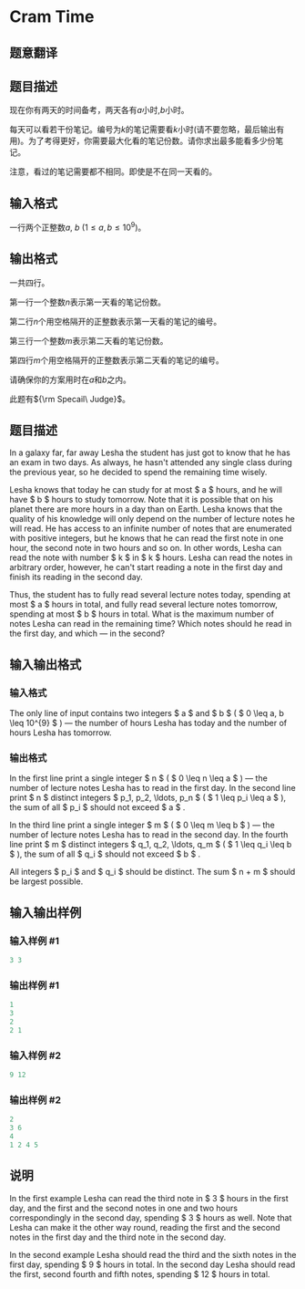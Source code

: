 # Cram Time

## 题意翻译

## 题目描述

现在你有两天的时间备考，两天各有$a$小时,$b$小时。

每天可以看若干份笔记。编号为$k$的笔记需要看$k$小时(请不要忽略，最后输出有用)。为了考得更好，你需要最大化看的笔记份数。请你求出最多能看多少份笔记。

注意，看过的笔记需要都不相同。即使是不在同一天看的。

## 输入格式

一行两个正整数$a$, $b$ $(1 \leq a, b \leq 10^9)$。

## 输出格式

一共四行。

第一行一个整数$n$表示第一天看的笔记份数。

第二行$n$个用空格隔开的正整数表示第一天看的笔记的编号。

第三行一个整数$m$表示第二天看的笔记份数。

第四行$m$个用空格隔开的正整数表示第二天看的笔记的编号。

请确保你的方案用时在$a$和$b$之内。

此题有${\rm Specail\ Judge}$。

## 题目描述

In a galaxy far, far away Lesha the student has just got to know that he has an exam in two days. As always, he hasn't attended any single class during the previous year, so he decided to spend the remaining time wisely.

Lesha knows that today he can study for at most $ a $ hours, and he will have $ b $ hours to study tomorrow. Note that it is possible that on his planet there are more hours in a day than on Earth. Lesha knows that the quality of his knowledge will only depend on the number of lecture notes he will read. He has access to an infinite number of notes that are enumerated with positive integers, but he knows that he can read the first note in one hour, the second note in two hours and so on. In other words, Lesha can read the note with number $ k $ in $ k $ hours. Lesha can read the notes in arbitrary order, however, he can't start reading a note in the first day and finish its reading in the second day.

Thus, the student has to fully read several lecture notes today, spending at most $ a $ hours in total, and fully read several lecture notes tomorrow, spending at most $ b $ hours in total. What is the maximum number of notes Lesha can read in the remaining time? Which notes should he read in the first day, and which — in the second?

## 输入输出格式

### 输入格式

The only line of input contains two integers $ a $ and $ b $ ( $ 0 \leq a, b \leq 10^{9} $ ) — the number of hours Lesha has today and the number of hours Lesha has tomorrow.

### 输出格式

In the first line print a single integer $ n $ ( $ 0 \leq n \leq a $ ) — the number of lecture notes Lesha has to read in the first day. In the second line print $ n $ distinct integers $ p_1, p_2, \ldots, p_n $ ( $ 1 \leq p_i \leq a $ ), the sum of all $ p_i $ should not exceed $ a $ .

In the third line print a single integer $ m $ ( $ 0 \leq m \leq b $ ) — the number of lecture notes Lesha has to read in the second day. In the fourth line print $ m $ distinct integers $ q_1, q_2, \ldots, q_m $ ( $ 1 \leq q_i \leq b $ ), the sum of all $ q_i $ should not exceed $ b $ .

All integers $ p_i $ and $ q_i $ should be distinct. The sum $ n + m $ should be largest possible.

## 输入输出样例

### 输入样例 #1

```cpp
3 3

```
### 输出样例 #1

```cpp
1
3 
2
2 1 
```


### 输入样例 #2

```cpp
9 12

```
### 输出样例 #2

```cpp
2
3 6
4
1 2 4 5

```
## 说明

In the first example Lesha can read the third note in $ 3 $ hours in the first day, and the first and the second notes in one and two hours correspondingly in the second day, spending $ 3 $ hours as well. Note that Lesha can make it the other way round, reading the first and the second notes in the first day and the third note in the second day.

In the second example Lesha should read the third and the sixth notes in the first day, spending $ 9 $ hours in total. In the second day Lesha should read the first, second fourth and fifth notes, spending $ 12 $ hours in total.

